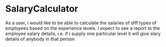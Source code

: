 # SalaryCalculator
As a user, i would like to be able to calculate the salaries of diff types of employees based on the experience levels. I expect to see a report to the employee salary details, i.e. if i supply one particular level it will give slary details of anybody in that person

